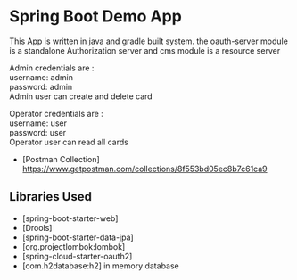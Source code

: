 Spring Boot Demo App
===================================

This App is written in java and gradle built system.
the oauth-server module is a standalone Authorization server and cms module is a resource server<br>

Admin credentials are :<br>
username: admin<br>
password: admin<br>
Admin user can create and delete card<br>

Operator credentials are :<br>
username: user<br>
password: user<br>
Operator user can read all cards<br>

* [Postman Collection]
https://www.getpostman.com/collections/8f553bd05ec8b7c61ca9


Libraries Used
--------------
* [spring-boot-starter-web]
* [Drools]
* [spring-boot-starter-data-jpa]
* [org.projectlombok:lombok]
* [spring-cloud-starter-oauth2]
* [com.h2database:h2] in memory database 

